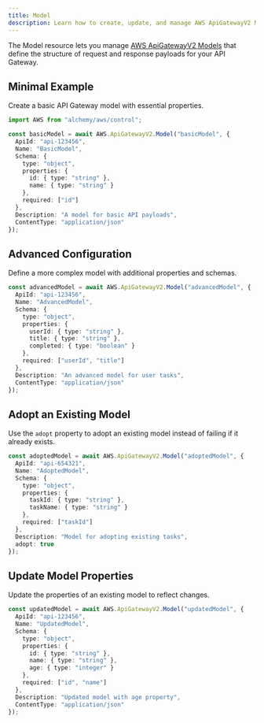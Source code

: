 ```yaml
---
title: Model
description: Learn how to create, update, and manage AWS ApiGatewayV2 Models using Alchemy Cloud Control.
---
```



The Model resource lets you manage [AWS ApiGatewayV2 Models](https://docs.aws.amazon.com/apigatewayv2/latest/userguide/) that define the structure of request and response payloads for your API Gateway.

## Minimal Example

Create a basic API Gateway model with essential properties.

```ts
import AWS from "alchemy/aws/control";

const basicModel = await AWS.ApiGatewayV2.Model("basicModel", {
  ApiId: "api-123456",
  Name: "BasicModel",
  Schema: {
    type: "object",
    properties: {
      id: { type: "string" },
      name: { type: "string" }
    },
    required: ["id"]
  },
  Description: "A model for basic API payloads",
  ContentType: "application/json"
});
```

## Advanced Configuration

Define a more complex model with additional properties and schemas.

```ts
const advancedModel = await AWS.ApiGatewayV2.Model("advancedModel", {
  ApiId: "api-123456",
  Name: "AdvancedModel",
  Schema: {
    type: "object",
    properties: {
      userId: { type: "string" },
      title: { type: "string" },
      completed: { type: "boolean" }
    },
    required: ["userId", "title"]
  },
  Description: "An advanced model for user tasks",
  ContentType: "application/json"
});
```

## Adopt an Existing Model

Use the `adopt` property to adopt an existing model instead of failing if it already exists.

```ts
const adoptedModel = await AWS.ApiGatewayV2.Model("adoptedModel", {
  ApiId: "api-654321",
  Name: "AdoptedModel",
  Schema: {
    type: "object",
    properties: {
      taskId: { type: "string" },
      taskName: { type: "string" }
    },
    required: ["taskId"]
  },
  Description: "Model for adopting existing tasks",
  adopt: true
});
```

## Update Model Properties

Update the properties of an existing model to reflect changes.

```ts
const updatedModel = await AWS.ApiGatewayV2.Model("updatedModel", {
  ApiId: "api-123456",
  Name: "UpdatedModel",
  Schema: {
    type: "object",
    properties: {
      id: { type: "string" },
      name: { type: "string" },
      age: { type: "integer" }
    },
    required: ["id", "name"]
  },
  Description: "Updated model with age property",
  ContentType: "application/json"
});
```
